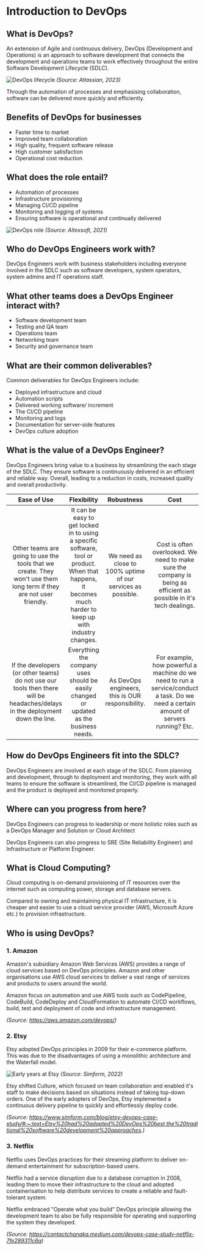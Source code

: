 # Introduction to DevOps

## What is DevOps?

An extension of Agile and continuous delivery, DevOps (Development and Operations) is an approach to software development that connects the development and operations teams to work effectively throughout the entire Software Development Lifecycle (SDLC).

![DevOps lifecycle](images/devops-cycle.png)
*(Source: Atlassian, 2023)*

Through the automation of processes and emphasising collaboration, software can be delivered more quickly and efficiently.

## Benefits of DevOps for businesses

- Faster time to market
- Improved team collaboration
- High quality, frequent software release
- High customer satisfaction
- Operational cost reduction

## What does the role entail?

- Automation of processes
- Infrastructure provisioning
- Managing CI/CD pipeline
- Monitoring and logging of systems
- Ensuring software is operational and continually delivered

![DevOps role](images/devops-role.png)
*(Source: Altexsoft, 2021)*

## Who do DevOps Engineers work with?

DevOps Engineers work with business stakeholders including everyone involved in the SDLC such as software developers, system operators, system admins and IT operations staff.

## What other teams does a DevOps Engineer interact with?

- Software development team
- Testing and QA team
- Operations team
- Networking team
- Security and governance team

## What are their common deliverables?

Common deliverables for DevOps Engineers include:

- Deployed infrastructure and cloud
- Automation scripts
- Delivered working software/ increment
- The CI/CD pipeline
- Monitoring and logs
- Documentation for server-side features
- DevOps culture adoption

## What is the value of a DevOps Engineer?

DevOps Engineers bring value to a business by streamlining the each stage of the SDLC. They ensure software is continuously delivered in an efficient and reliable way. Overall, leading to a reduction in costs, increased quality and overall productivity.

| Ease of Use | Flexibility | Robustness | Cost |
| :---: | :---: | :---: | :---: |
| Other teams are going to use the tools that we create. They won't use them long term if they are not user friendly. | It can be easy to get locked in to using a specific software, tool or product. When that happens, it becomes much harder to keep up with industry changes. | We need as close to 100% uptime of our services as possible. | Cost is often overlooked. We need to make sure the company is being as efficient as possible in it's tech dealings. |
| If the developers (or other teams) do not use our tools then there will be headaches/delays in the deployment down the line. | Everything the company uses should be easily changed or updated as the business needs. | As DevOps engineers, this is OUR responsibility. | For example, how powerful a machine do we need to run a service/conduct a task. Do we need a certain amount of servers running? Etc. |

## How do DevOps Engineers fit into the SDLC?

DevOps Engineers are involved at each stage of the SDLC. From planning and development, through to deployment and monitoring, they work with all teams to ensure the software is streamlined, the CI/CD pipeline is managed and the product is deployed and monitored properly.

## Where can you progress from here?

DevOps Engineers can progress to leadership or more holistic roles such as a DevOps Manager and Solution or Cloud Architect

DevOps Engineers can also progress to SRE (Site Reliability Engineer) and Infrastructure or Platform Engineer.

## What is Cloud Computing?

Cloud computing is on-demand provisioning of IT resources over the internet such as computing power, storage and database servers.

Compared to owning and maintaining physical IT infrastructure, it is cheaper and easier to use a cloud service provider (AWS, Microsoft Azure etc.) to provision infrastructure.

## Who is using DevOps?

### 1. Amazon

Amazon's subsidiary Amazon Web Services (AWS) provides a range of cloud services based on DevOps principles. Amazon and other organisations use AWS cloud services to deliver a vast range of services and products to users around the world.

Amazon focus on automation and use AWS tools such as CodePipeline, CodeBuild, CodeDeploy and CloudFormation to automate CI/CD workflows, build, test and deployment of code and infrastructure management.

*(Source: <https://aws.amazon.com/devops/>)*

### 2. Etsy

Etsy adopted DevOps principles in 2009 for their e-commerce platform. This was due to the disadvantages of using a monolithic architecture and the Waterfall model.

![Early years at Etsy](images/etsy-early-years-devops-strategy.png)
*(Source: Simform, 2022)*

Etsy shifted Culture, which focused on team collaboration and enabled it's staff to make decisions based on situations instead of taking top-down orders. One of the early adopters of DevOps, Etsy implemented a continuous delivery pipeline to quickly and effortlessly deploy code.

*(Source: <https://www.simform.com/blog/etsy-devops-case-study/#:~:text=Etsy%20had%20adopted%20DevOps%20best,the%20traditional%20software%20development%20approaches>.)*

### 3. Netflix

Netflix uses DevOps practices for their streaming platform to deliver on-demand entertainment for subscription-based users.

Netflix had a service disruption due to a database corruption in 2008, leading them to move their infrastructure to the cloud and adopted containerisation to help distribute services to create a reliable and fault-tolerant system.

Netflix embraced "Operate what you build" DevOps principle allowing the development team to also be fully responsible for operating and supporting the system they developed.

*(Source: <https://contactchanaka.medium.com/devops-case-study-netflix-7fe289311c6a>)*
